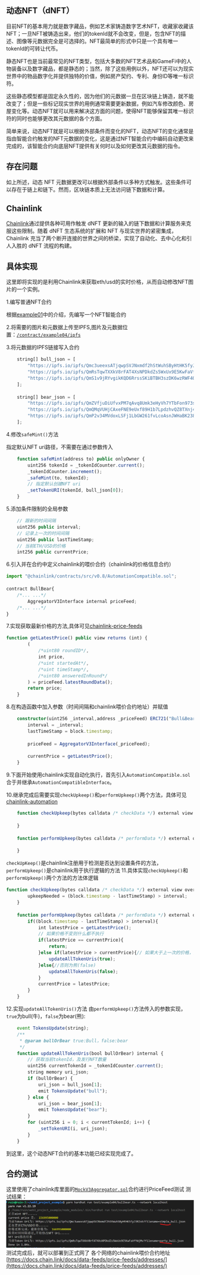 ## 动态NFT（dNFT）
目前NFT的基本用力就是数字藏品，例如艺术家铸造数字艺术NFT，收藏家收藏该NFT；一旦NFT被铸造出来，他们的tokenId就不会改变，但是，包含NFT的描述、图像等元数据完全是可选择的。NFT最简单的形式中只是一个具有唯一tokenId的可转让代币。

静态NFT也是当前最常见的NFT类型，包括大多数的NFT艺术品和GameFi中的人物装备以及数字藏品，都是静态的；当然，除了这些用例以外，NFT还可以为现实世界中的物品数字化并提供独特的价值，例如房产契约、专利、身份ID等唯一标识符。

这些静态模型都是固定永久性的，因为他们的元数据一旦在区块链上铸造，就不能改变了；但是一些标记现实世界的用例通常需要更新数据，例如汽车修改颜色、房屋变化等。动态NFT就可以用来解决这方面的问题，使得NFT能够保留其唯一标识符的同时也能够更改其元数据的各个方面。

简单来说，动态NFT就是可以根据外部条件而变化的NFT，动态NFT的变化通常是指由智能合约触发的NFT元数据的变化，这是通过NFT智能合约中编码自动更改来完成的，该智能合约向底层NFT提供有关何时以及如何更改其元数据的指令。

## 存在问题
如上所述，动态 NFT 元数据更改可以根据外部条件以多种方式触发。这些条件可以存在于链上和链下。然而，区块链本质上无法访问链下数据和计算。

## Chainlink
[Chainlink](https://chain.link)通过提供各种可用作触发 dNFT 更新的输入的链下数据和计算服务来克服这些限制。随着 dNFT 生态系统的扩展和 NFT 与现实世界的紧密集成，Chainlink 充当了两个断开连接的世界之间的桥梁，实现了自动化、去中心化和引人入胜的 dNFT 流程的构建。

## 具体实现
这里即将实现的是利用Chainlink来获取eth/usd的实时价格，从而自动修改NFT图片的一个实例。

1.编写普通NFT合约

根据[example01](../example01/MyNFT.sol)中的介绍，先编写一个NFT智能合约

2.将需要的图片和元数据上传至IPFS,图片及元数据位置：[`/contract/example04/ipfs`](./ipfs/)

3.将元数据的IPFS链接写入合约
```typeScript
    string[] bull_json = [
        "https://ipfs.io/ipfs/Qmc3ueexsATjqwpSVJNxmdf2hStWuhSByHtHK5fyJ3R2xb?filename=simple_bull.json",
        "https://ipfs.io/ipfs/QmRsTqwTXXkV8rFAT4XsNPDkdZs5WxUx9E5KwFaVfYWjMv?filename=party_bull.json",
        "https://ipfs.io/ipfs/QmS1v9jRYvgikKQD6RrssSKiBTBH3szDK6wzRWF4QBvunR?filename=gamer_bull.json"
    ];

    string[] bear_json = [
        "https://ipfs.io/ipfs/QmZVfjuDiUfvxPM7qAvq8Umk3eHyVh7YTbFon973srwFMD?filename=simple_bear.json",
        "https://ipfs.io/ipfs/QmQMqVUHjCAxeFNE9eUxf89H1b7LpdzhvQZ8TXnj4FPuX1?filename=beanie_bear.json",
        "https://ipfs.io/ipfs/QmP2v34MVdoxLSFj1LbGW261fvLcoAsnJWHaBK238hWnHJ?filename=coolio_bear.json"
    ];
```

4.修改`safeMint()`方法

指定默认NFT uri路径，不需要在通过参数传入
```JavaScript
	function safeMint(address to) public onlyOwner {
        uint256 tokenId = _tokenIdCounter.current();
        _tokenIdCounter.increment();
        _safeMint(to, tokenId);
        // 指定默认创建NFT uri
        _setTokenURI(tokenId, bull_json[0]);
    }
```

5.添加条件限制的全局参数
```typescript
	// 跟新的时间间隔
    uint256 public interval;
	// 记录上一次的时间间隔
    uint256 public lastTimeStamp;
	// 当前ETH/USD的价格
    int256 public currentPrice;
```
6.引入并在合约中定义chainlink的喂价合约（chainlink的价格信息合约）
```typescript
import "@chainlink/contracts/src/v0.8/AutomationCompatible.sol";

contract BullBear{
	/*... ...*/
	    AggregatorV3Interface internal priceFeed;
	/*... ...*/
}
```
7.实现获取最新价格的方法,具体可见[chainlink-price-feeds](https://docs.chain.link/docs/data-feeds/price-feeds/)
```typescript
function getLatestPrice() public view returns (int) {
        (
            /*uint80 roundID*/,
            int price,
            /*uint startedAt*/,
            /*uint timeStamp*/,
            /*uint80 answeredInRound*/
        ) = priceFeed.latestRoundData();
        return price;
    }
```
8.在构造函数中加入参数（时间间隔和chainlink喂价合约地址）并赋值
```typescript
    constructor(uint256 _interval,address _priceFeed) ERC721("Bull&Bear", "(^-_-^)&(``O``)") {
        interval = _interval;
        lastTimeStamp = block.timestamp;
        
        priceFeed = AggregatorV3Interface(_priceFeed);
        
        currentPrice = getLatestPrice();
    }
```
9.下面开始使用chainlink实现自动化执行，首先引入`AutomationCompatible.sol`合于并继承`AutomationCompatibleInterface`。

10.继承完成后需要实现`checkUpkeep()`和`performUpkeep()`两个方法，具体可见[chainlink-automation](https://docs.chain.link/docs/chainlink-automation/compatible-contracts/)
```typescript
    function checkUpkeep(bytes calldata /* checkData */) external view override returns (bool upkeepNeeded, bytes memory /* performData */) {
        
    }

    function performUpkeep(bytes calldata /* performData */) external override {
        
    }
```
`checkUpKeep()`是chainlink注册用于检测是否达到设置条件的方法，`performUpkeep()`是chainlink用于执行逻辑的方法
11.具体实现`checkUpkeep()`和`performUpkeep()`两个方法的方法体逻辑
```typescript
function checkUpkeep(bytes calldata /* checkData */) external view override returns (bool upkeepNeeded, bytes memory /* performData */) {
        upkeepNeeded = (block.timestamp - lastTimeStamp) > interval;
    }

    function performUpkeep(bytes calldata /* performData */) external override {
        if((block.timestamp - lastTimeStamp) > interval){
            int latestPrice = getLatestPrice();
			// 如果价格不变则什么都不执行
            if(latestPrice == currentPrice){
                return;
            }else if(latestPrice > currentPrice){// 如果大于上一次的价格，则改变uri为牛(true)
                updateAllTokenUris(true);
            }else{//否则为熊(false)
                updateAllTokenUris(false);
            }
			currentPrice = latestPrice;
        }
    }
```
12.实现`updateAllTokenUris()`方法
由`performUpkeep()`方法传入的参数实现，`true`为bull(牛)，`false`为bear(熊):
```typescript
	event TokensUpdate(string);
	/**
     * @param bullOrBear true:Bull，false:bear
     */
    function updateAllTokenUris(bool bullOrBear) internal {
        // 获取当前tokenId，及发行NFT数量
        uint256 currentTokenId = _tokenIdCounter.current();
        string memory uri_json;
        if (bullOrBear) {
            uri_json = bull_json[1];
            emit TokensUpdate("bull");
        } else {
            uri_json = bear_json[1];
            emit TokensUpdate("bear");
        }
        for (uint256 i = 0; i < currentTokenId; i++) {
            _setTokenURI(i, uri_json);
        }
    }
```
到这里，这个动态NFT合约的基本功能已经实现完成了。
## 合约测试
这里使用了chainlink库里面的[`MockV3Aggregator.sol`](./MockPriceFeed.sol)合约进行PriceFeed测试
测试结果：
![example04](../../images/example04-1.png)
测试完成后，就可以部署到正式网了
各个网络的chainlink喂价合约地址[https://docs.chain.link/docs/data-feeds/price-feeds/addresses/](https://docs.chain.link/docs/data-feeds/price-feeds/addresses/)